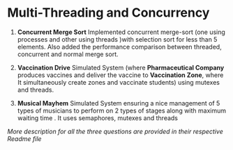 # Multi-Threading and Concurrency

1. **Concurrent Merge Sort** 
Implemented concurrent merge-sort (one using processes and other using threads )with selection sort for less than 5 elements. Also added the performance comparison between threaded, concurrent and normal merge sort.

2. **Vaccination Drive**
 Simulated System (where **Pharmaceutical Company** produces vaccines and deliver the vaccine to **Vaccination Zone**, where It simultaneously create zones and vaccinate students) using mutexes and threads.

 3. **Musical Mayhem**
 Simulated System ensuring a nice management of 5 types of musicians to perform on 2 types of stages along with maximum waiting time . It uses semaphores, mutexes and threads

 *More description for all the three questions are provided in their respective Readme file*